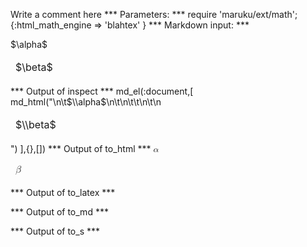 Write a comment here
*** Parameters: ***
require 'maruku/ext/math';{:html_math_engine => 'blahtex' }
*** Markdown input: ***
<table markdown='1'>
	$\alpha$
	<thead>
		<td markdown='1'>$\beta$</td>
	</thead>
</table>
*** Output of inspect ***
md_el(:document,[
	md_html("<table markdown='1'>\n\t$\\alpha$\n\t<thead>\n\t\t<td markdown='1'>$\\beta$</td>\n\t</thead>\n</table>")
],{},[])
*** Output of to_html ***
<table><math xmlns="http://www.w3.org/1998/Math/MathML" display="inline" class="maruku-mathml"><mi>α</mi></math><thead>
		<td><math xmlns="http://www.w3.org/1998/Math/MathML" display="inline" class="maruku-mathml"><mi>β</mi></math></td>
	</thead>
</table>
*** Output of to_latex ***

*** Output of to_md ***

*** Output of to_s ***

